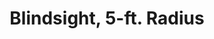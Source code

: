 ---
title: "Blindsight, 5-ft. Radius"

feat:
  types: ["General", "Fighter"]
  prerequisite: |
    Base attack bonus +4, Blind-Fight, Wisdom 19.
  benefit: |
    Using senses such as acute hearing and sensitivity to vibrations, you detect the location of opponents who are no more than 5 feet away from you. {% spell_link invisibility %} and {% spell_link darkness %} are irrelevant, though it you discern incorporeal beings.
  special: |
    A fighter may select Blindsight as one of his fighter bonus feats.
---